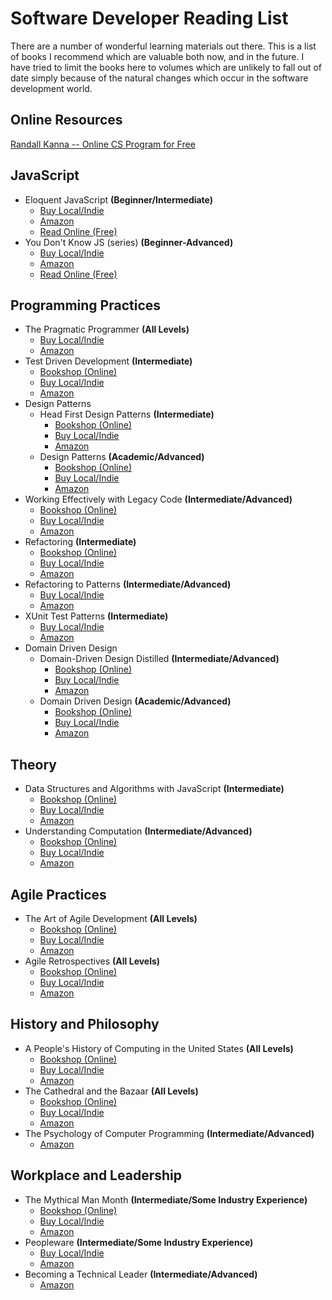 # Software Developer Reading List #

There are a number of wonderful learning materials out there. This is a list of books I recommend which are valuable both now, and in the future. I have tried to limit the books here to volumes which are unlikely to fall out of date simply because of the natural changes which occur in the software development world.

## Online Resources ##

[Randall Kanna -- Online CS Program for Free](https://twitter.com/RandallKanna/status/1274133745222615041?s=20)

## JavaScript ##

- Eloquent JavaScript **(Beginner/Intermediate)**
    - [Buy Local/Indie](https://www.indiebound.org/book/9781593272821)
    - [Amazon](https://www.amazon.com/Eloquent-JavaScript-Modern-Introduction-Programming/dp/1593272820)
    - [Read Online (Free)](https://eloquentjavascript.net/)
- You Don't Know JS (series) **(Beginner-Advanced)**
    - [Buy Local/Indie](https://www.indiebound.org/search/book?keys=You+Don%27t+Know+JS)
    - [Amazon](https://www.amazon.com/s?k=You+Don%27t+Know+JS&i=stripbooks&ref=nb_sb_noss_2)
    - [Read Online (Free)](https://github.com/getify/You-Dont-Know-JS/tree/1st-ed)

## Programming Practices ##

- The Pragmatic Programmer **(All Levels)**
    - [Buy Local/Indie](https://www.indiebound.org/book/9780201616224)
    - [Amazon](https://www.amazon.com/Pragmatic-Programmer-journey-mastery-Anniversary/dp/0135957052/ref=sr_1_1?crid=373TXGYGG2CK1&dchild=1&keywords=pragmatic+programmer&qid=1593447837&s=books&sprefix=Pragmat%2Cstripbooks%2C253&sr=1-1)
- Test Driven Development **(Intermediate)**
    - [Bookshop (Online)](https://bookshop.org/books/test-driven-development-by-example/9780321146533)
    - [Buy Local/Indie](https://www.indiebound.org/book/9780321146533)
    - [Amazon](https://www.amazon.com/Test-Driven-Development-Kent-Beck/dp/0321146530/ref=sr_1_2?dchild=1&keywords=Test+Driven+Development&qid=1593448411&s=books&sr=1-2)
- Design Patterns
    - Head First Design Patterns **(Intermediate)**
        - [Bookshop (Online)](https://bookshop.org/books/head-first-design-patterns/9780596007126)
        - [Buy Local/Indie](https://www.indiebound.org/book/9780596007126)
        - [Amazon](https://www.amazon.com/Head-First-Design-Patterns-Brain-Friendly/dp/0596007124/ref=sr_1_1?crid=3BUEC8R7AYYPR&dchild=1&keywords=head+first+design+patterns&qid=1593448578&s=books&sprefix=head+first+desig%2Cstripbooks%2C245&sr=1-1)
    - Design Patterns **(Academic/Advanced)**
        - [Bookshop (Online)](https://bookshop.org/a/287/9780201633610)
        - [Buy Local/Indie](https://www.indiebound.org/book/9780201633610)
        - [Amazon](https://www.amazon.com/Design-Patterns-Elements-Reusable-Object-Oriented/dp/0201633612/ref=sr_1_1?dchild=1&keywords=Design+Patterns&qid=1593448609&s=books&sr=1-1)
- Working Effectively with Legacy Code **(Intermediate/Advanced)**
    - [Bookshop (Online)](https://bookshop.org/a/287/9780131177055)
    - [Buy Local/Indie](https://www.indiebound.org/book/9780131177055)
    - [Amazon](https://www.amazon.com/Working-Effectively-Legacy-Michael-Feathers/dp/0131177052/ref=sr_1_1?crid=3W6MT7KQ0DXL&dchild=1&keywords=working+effectively+with+legacy+code&qid=1593448666&s=books&sprefix=working+Effective%2Cstripbooks%2C210&sr=1-1)
- Refactoring **(Intermediate)**
    - [Bookshop (Online)](https://bookshop.org/a/287/9780134757599)
    - [Buy Local/Indie](https://www.indiebound.org/book/9780134757599)
    - [Amazon](https://www.amazon.com/Refactoring-Improving-Existing-Addison-Wesley-Signature/dp/0134757599/ref=sr_1_1?crid=1W1XSHRYVAUCK&dchild=1&keywords=refactoring+martin+fowler&qid=1593448716&s=books&sprefix=refactoring+%2Cstripbooks%2C686&sr=1-1)
- Refactoring to Patterns **(Intermediate/Advanced)**
    - [Buy Local/Indie](https://www.indiebound.org/book/9780321213358)
    - [Amazon](https://www.amazon.com/Refactoring-Patterns-Joshua-Kerievsky/dp/0321213351/ref=sr_1_2?dchild=1&keywords=refactoring+to+patterns&qid=1593448747&s=books&sr=1-2)
- XUnit Test Patterns **(Intermediate)**
    - [Buy Local/Indie](https://www.indiebound.org/book/9780131495050)
    - [Amazon](https://www.amazon.com/Gerard-Meszaros-Patterns-Refactoring-Hardcover/dp/B01FMW67IY/ref=sr_1_4?crid=HYDH3GQ2HASU&dchild=1&keywords=xunit+test+patterns&qid=1593448780&s=books&sprefix=xunit+test+%2Cstripbooks%2C214&sr=1-4)
- Domain Driven Design
    - Domain-Driven Design Distilled **(Intermediate/Advanced)**
        - [Bookshop (Online)](https://bookshop.org/a/287/9780134434421)
        - [Buy Local/Indie](https://www.indiebound.org/book/9780134434421)
        - [Amazon](https://www.amazon.com/Domain-Driven-Design-Distilled-Vaughn-Vernon/dp/0134434420/ref=sr_1_5?dchild=1&keywords=domain+driven+design&qid=1593448969&s=books&sr=1-5)
    - Domain Driven Design **(Academic/Advanced)**
        - [Bookshop (Online)](https://bookshop.org/a/287/9780321125217)
        - [Buy Local/Indie](https://www.indiebound.org/book/9780321125217)
        - [Amazon](https://www.amazon.com/Domain-Driven-Design-Tackling-Complexity-Software/dp/0321125215/ref=sr_1_3?dchild=1&keywords=domain+driven+design&qid=1593448969&s=books&sr=1-3)

## Theory ##

- Data Structures and Algorithms with JavaScript **(Intermediate)**
    - [Bookshop (Online)](https://bookshop.org/a/287/9781449364939)
    - [Buy Local/Indie](https://www.indiebound.org/book/9781449364939)
    - [Amazon](https://www.amazon.com/Data-Structures-Algorithms-JavaScript-approaches-ebook/dp/B00IV3J23Y/ref=sr_1_4?dchild=1&keywords=Data+structures+and+algorithms+javascript&qid=1593449435&s=books&sr=1-4)
- Understanding Computation **(Intermediate/Advanced)**
    - [Bookshop (Online)](https://bookshop.org/a/287/9781449329273)
    - [Buy Local/Indie](https://www.indiebound.org/book/9781449329273)
    - [Amazon](https://www.amazon.com/Understanding-Computation-Machines-Impossible-Programs/dp/1449329276/ref=sr_1_1?dchild=1&keywords=understanding+computation&qid=1593449202&s=books&sr=1-1)

## Agile Practices ##

- The Art of Agile Development **(All Levels)**
    - [Bookshop (Online)](https://bookshop.org/a/287/9781449329273)
    - [Buy Local/Indie](https://www.indiebound.org/book/9781449329273)
    - [Amazon](https://www.amazon.com/Art-Agile-Development-Pragmatic-Software/dp/0596527675/ref=sr_1_3?crid=RGWTZI4CDVD&dchild=1&keywords=the+art+of+agile+development&qid=1593448827&s=books&sprefix=the+art+of+agile%2Cstripbooks%2C205&sr=1-3)
- Agile Retrospectives **(All Levels)**
    - [Bookshop (Online)](https://bookshop.org/a/287/9780977616640)
    - [Buy Local/Indie](https://www.indiebound.org/book/9780977616640)
    - [Amazon](https://www.amazon.com/Agile-Retrospectives-Making-Teams-Great/dp/0977616649/ref=sr_1_2?dchild=1&keywords=agile+retrospectives&qid=1593448870&s=books&sr=1-2)

## History and Philosophy ##

- A People's History of Computing in the United States **(All Levels)**
    - [Bookshop (Online)](https://bookshop.org/a/287/9780674970977)
    - [Buy Local/Indie](https://www.indiebound.org/book/9780674970977)
    - [Amazon](https://www.amazon.com/Peoples-History-Computing-United-States/dp/0674970977/ref=sr_1_1?crid=2MFZ8WGGNXKWH&dchild=1&keywords=a+people%27s+history+of+computing+in+the+united+states&qid=1593449809&s=books&sprefix=a+people%27s+history+of+compu%2Cstripbooks%2C223&sr=1-1)
- The Cathedral and the Bazaar **(All Levels)**
    - [Bookshop (Online)](https://bookshop.org/a/287/9780596001087)
    - [Buy Local/Indie](https://www.indiebound.org/book/9780596001087)
    - [Amazon](https://www.amazon.com/Cathedral-Bazaar-Musings-Accidental-Revolutionary/dp/0596001088/ref=sr_1_1?dchild=1&keywords=The+Cathedral+and+the+Bazaar&qid=1593449850&s=books&sr=1-1)
- The Psychology of Computer Programming **(Intermediate/Advanced)**
    - [Amazon](https://www.amazon.com/Psychology-Computer-Programming-Silver-Anniversary-ebook/dp/B004R9QACC/ref=sr_1_1?crid=8E1MAVVWQ5H8&dchild=1&keywords=the+psychology+of+computer+programming&qid=1593449986&s=books&sprefix=The+Psychology+of+Computer%2Cstripbooks%2C227&sr=1-1)

## Workplace and Leadership ##

- The Mythical Man Month **(Intermediate/Some Industry Experience)**
    - [Bookshop (Online)](https://bookshop.org/a/287/9780201835953)
    - [Buy Local/Indie](https://www.indiebound.org/book/9780201835953)
    - [Amazon](https://www.amazon.com/Mythical-Man-Month-Software-Engineering-Anniversary/dp/0201835959/ref=sr_1_1?crid=1KWMXNZPG1DLD&dchild=1&keywords=the+mythical+man+month&qid=1593449888&s=books&sprefix=The+Mythical+Ma%2Cstripbooks%2C248&sr=1-1)
- Peopleware **(Intermediate/Some Industry Experience)**
    - [Buy Local/Indie](https://www.indiebound.org/book/9780321934116)
    - [Amazon](https://www.amazon.com/Peopleware-Productive-Projects-Teams-3rd/dp/0321934113/ref=sr_1_1?dchild=1&keywords=peopleware&qid=1593449928&s=books&sr=1-1)
- Becoming a Technical Leader **(Intermediate/Advanced)**
    - [Amazon](https://www.amazon.com/Becoming-Technical-Leader-Problem-Solving-Approach/dp/0932633021/ref=sr_1_3?dchild=1&keywords=becoming+a+technical+leader&qid=1593450266&s=books&sr=1-3)
